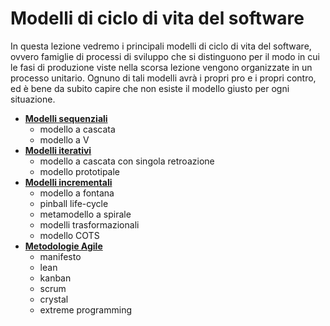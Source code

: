 # Modelli di ciclo di vita del software

In questa lezione vedremo i principali modelli di ciclo di vita del software, ovvero famiglie di processi di sviluppo che si distinguono per il modo in cui le fasi di produzione viste nella scorsa lezione vengono organizzate in un processo unitario. 
Ognuno di tali modelli avrà i propri pro e i propri contro, ed è bene da subito capire che non esiste il modello giusto per ogni situazione.

- [**Modelli sequenziali**](./01_modelli-sequenziali.md)
    - modello a cascata
    - modello a V
- [**Modelli iterativi**](./02_modelli-iterativi.md)
    - modello a cascata con singola retroazione
    - modello prototipale
- [**Modelli incrementali**](./03_modelli-incrementali.md)
    - modello a fontana
    - pinball life-cycle
    - metamodello a spirale
    - modelli trasformazionali
    - modello COTS
- [**Metodologie Agile**](./04_metodologie-agile.md)
    - manifesto
    - lean
    - kanban
    - scrum
    - crystal
    - extreme programming